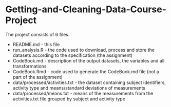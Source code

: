 # Getting-and-Cleaning-Data-Course-Project

The project consists of 6 files.
* README.md - this file
* run_analysis.R - the code used to download, process and store the datasets according to the specification (the assignment)
* CodeBook.md - description of the output datasets, the variables and all transformations
* CodeBook.Rmd - code used to generate the CodeBook.md file (not a part of the assignment)
* data/processed/activities.txt - the dataset containing subject identifiers, activity type and means/standard deviations of measurements
* data/processed/means.txt - means of the measurements from the activities.txt file grouped by subject and activity type
